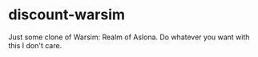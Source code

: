 # discount-warsim
Just some clone of Warsim: Realm of Aslona.
Do whatever you want with this I don't care.
